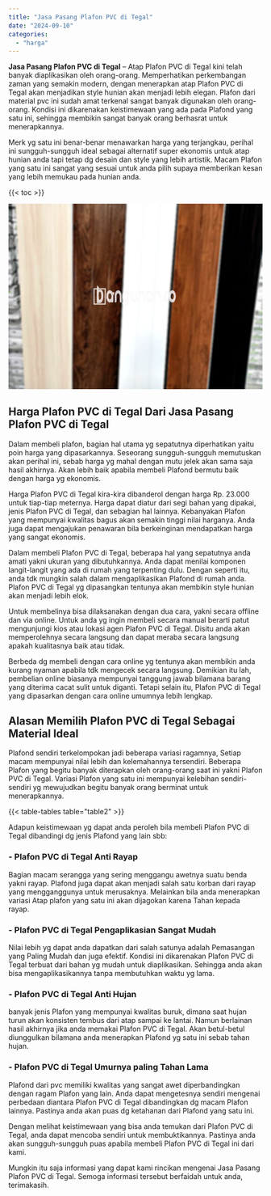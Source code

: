 ```yaml
---
title: "Jasa Pasang Plafon PVC di Tegal"
date: "2024-09-10"
categories: 
  - "harga"
---
```


**Jasa Pasang Plafon PVC di Tegal** – Atap Plafon PVC di Tegal kini telah banyak diaplikasikan oleh orang-orang. Memperhatikan perkembangan zaman yang semakin modern, dengan menerapkan atap Plafon PVC di Tegal akan menjadikan style hunian akan menjadi lebih elegan. Plafon dari material pvc ini sudah amat terkenal sangat banyak digunakan oleh orang-orang. Kondisi ini dikarenakan keistimewaan yang ada pada Plafond yang satu ini, sehingga membikin sangat banyak orang berhasrat untuk menerapkannya.

Merk yg satu ini benar-benar menawarkan harga yang terjangkau, perihal ini sungguh-sungguh ideal sebagai alternatif super ekonomis untuk atap hunian anda tapi tetap dg desain dan style yang lebih artistik. Macam Plafon yang satu ini sangat yang sesuai untuk anda pilih supaya memberikan kesan yang lebih memukau pada hunian anda.

{{< toc >}}

![Jasa Pasang Plafon PVC di Tegal](/images/flafond-pvc-murah19.png)

## Harga Plafon PVC di Tegal Dari Jasa Pasang Plafon PVC di Tegal

Dalam membeli plafon, bagian hal utama yg sepatutnya diperhatikan yaitu poin harga yang dipasarkannya. Seseorang sungguh-sungguh memutuskan akan perihal ini, sebab harga yg mahal dengan mutu jelek akan sama saja hasil akhirnya. Akan lebih baik apabila membeli Plafond bermutu baik dengan harga yg ekonomis.

Harga Plafon PVC di Tegal kira-kira dibanderol dengan harga Rp. 23.000 untuk tiap-tiap meternya. Harga dapat diatur dari segi bahan yang dipakai, jenis Plafon PVC di Tegal, dan sebagian hal lainnya. Kebanyakan Plafon yang mempunyai kwalitas bagus akan semakin tinggi nilai harganya. Anda juga dapat mengajukan penawaran bila berkeinginan mendapatkan harga yang sangat ekonomis.

Dalam membeli Plafon PVC di Tegal, beberapa hal yang sepatutnya anda amati yakni ukuran yang dibutuhkannya. Anda dapat menilai komponen langit-langit yang ada di rumah yang terpenting dulu. Dengan seperti itu, anda tdk mungkin salah dalam mengaplikasikan Plafond di rumah anda. Plafon PVC di Tegal yg dipasangkan tentunya akan membikin style hunian akan menjadi lebih elok.

Untuk membelinya bisa dilaksanakan dengan dua cara, yakni secara offline dan via online. Untuk anda yg ingin membeli secara manual berarti patut mengunjungi kios atau lokasi agen Plafon PVC di Tegal. Disitu anda akan memperolehnya secara langsung dan dapat meraba secara langsung apakah kualitasnya baik atau tidak.

Berbeda dg membeli dengan cara online yg tentunya akan membikin anda kurang nyaman apabila tdk mengecek secara langsung. Demikian itu lah, pembelian online biasanya mempunyai tanggung jawab bilamana barang yang diterima cacat sulit untuk diganti. Tetapi selain itu, Plafon PVC di Tegal yang dipasarkan dengan cara online umumnya lebih lengkap.

## Alasan Memilih Plafon PVC di Tegal Sebagai Material Ideal

Plafond sendiri terkelompokan jadi beberapa variasi ragamnya, Setiap macam mempunyai nilai lebih dan kelemahannya tersendiri. Beberapa Plafon yang begitu banyak diterapkan oleh orang-orang saat ini yakni Plafon PVC di Tegal. Variasi Plafon yang satu ini mempunyai kelebihan sendiri-sendiri yg mewujudkan begitu banyak orang berminat untuk menerapkannya.

{{< table-tables table="table2" >}}

Adapun keistimewaan yg dapat anda peroleh bila membeli Plafon PVC di Tegal dibandingi dg jenis Plafond yang lain sbb:

### \- Plafon PVC di Tegal Anti Rayap

Bagian macam serangga yang sering menggangu awetnya suatu benda yakni rayap. Plafond juga dapat akan menjadi salah satu korban dari rayap yang mengganggunya untuk merusaknya. Melainkan bila anda menerapkan variasi Atap plafon yang satu ini akan dijagokan karena Tahan kepada rayap.

### \- Plafon PVC di Tegal Pengaplikasian Sangat Mudah

Nilai lebih yg dapat anda dapatkan dari salah satunya adalah Pemasangan yang Paling Mudah dan juga efektif. Kondisi ini dikarenakan Plafon PVC di Tegal terbuat dari bahan yg mudah untuk diaplikasikan. Sehingga anda akan bisa mengaplikasikannya tanpa membutuhkan waktu yg lama.

### \- Plafon PVC di Tegal Anti Hujan

banyak jenis Plafon yang mempunyai kwalitas buruk, dimana saat hujan turun akan konsisten tembus dari atap sampai ke lantai. Namun berlainan hasil akhirnya jika anda memakai Plafon PVC di Tegal. Akan betul-betul diunggulkan bilamana anda menerapkan Plafond yg satu ini sebab tahan hujan.

### \- Plafon PVC di Tegal Umurnya paling Tahan Lama

Plafond dari pvc memiliki kwalitas yang sangat awet diperbandingkan dengan ragam Plafon yang lain. Anda dapat mengetesnya sendiri mengenai perbedaan diantara Plafon PVC di Tegal dibandingkan dg macam Plafon lainnya. Pastinya anda akan puas dg ketahanan dari Plafond yang satu ini.

Dengan melihat keistimewaan yang bisa anda temukan dari Plafon PVC di Tegal, anda dapat mencoba sendiri untuk membuktikannya. Pastinya anda akan sungguh-sungguh puas apabila membeli Plafon PVC di Tegal ini dari kami.

Mungkin itu saja informasi yang dapat kami rincikan mengenai Jasa Pasang Plafon PVC di Tegal. Semoga informasi tersebut berfaidah untuk anda, terimakasih.
